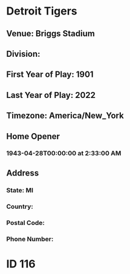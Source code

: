 # Detroit Tigers
## Venue: Briggs Stadium
## Division: 
## First Year of Play: 1901
## Last Year of Play: 2022
## Timezone: America/New_York
## Home Opener
### 1943-04-28T00:00:00 at 2:33:00 AM
## Address
### 
### State: MI
### Country: 
### Postal Code: 
### Phone Number: 
# ID 116